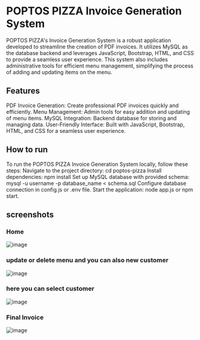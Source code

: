 # POPTOS PIZZA Invoice Generation System
POPTOS PIZZA's Invoice Generation System is a robust application developed to streamline the creation of PDF invoices. It utilizes MySQL as the database backend and leverages JavaScript, Bootstrap, HTML, and CSS to provide a seamless user experience. This system also includes administrative tools for efficient menu management, simplifying the process of adding and updating items on the menu.

## Features
PDF Invoice Generation: Create professional PDF invoices quickly and efficiently.
Menu Management: Admin tools for easy addition and updating of menu items.
MySQL Integration: Backend database for storing and managing data.
User-Friendly Interface: Built with JavaScript, Bootstrap, HTML, and CSS for a seamless user experience.

## How to run
To run the POPTOS PIZZA Invoice Generation System locally, follow these steps:
Navigate to the project directory: cd poptos-pizza
Install dependencies: npm install
Set up MySQL database with provided schema: mysql -u username -p database_name < schema.sql
Configure database connection in config.js or .env file.
Start the application: node app.js or npm start.



## screenshots

### Home
![image](https://github.com/yv18/poptospizza/assets/147085086/655d0a61-1d28-45c2-ad13-cb0139ba44a4)

### update or delete menu and you can also new customer
![image](https://github.com/yv18/poptospizza/assets/147085086/a303437b-d247-4bb5-8993-942243318d10)

### here you can select customer 
![image](https://github.com/yv18/poptospizza/assets/147085086/b0f75a10-890e-483a-87a4-faf827f74a17)

### Final Invoice
![image](https://github.com/yv18/poptospizza/assets/147085086/bb6f275a-58da-4ede-93ce-b0099bb95a43)



